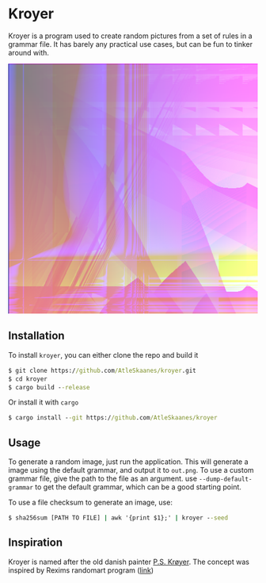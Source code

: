 # Kroyer

Kroyer is a program used to create random pictures from a set of rules in a grammar file.
It has barely any practical use cases, but can be fun to tinker around with.

![Image made with Kroyer from bash's checksum](./examples/bash_checksum.png)

## Installation

To install `kroyer`, you can either clone the repo and build it

```cmd
$ git clone https://github.com/AtleSkaanes/kroyer.git
$ cd kroyer
$ cargo build --release
```

Or install it with `cargo`

```cmd
$ cargo install --git https://github.com/AtleSkaanes/kroyer
```

## Usage

To generate a random image, just run the application. This will generate a image using the default grammar, and output it to `out.png`.
To use a custom grammar file, give the path to the file as an argument. use `--dump-default-grammar` to get the default grammar, which can be a good starting point.

To use a file checksum to generate an image, use:

```cmd
$ sha256sum [PATH TO FILE] | awk '{print $1};' | kroyer --seed
```

## Inspiration

Kroyer is named after the old danish painter [P.S. Krøyer](https://en.wikipedia.org/wiki/Peder_Severin_Kr%C3%B8yer).
The concept was inspired by Rexims randomart program ([link](https://en.wikipedia.org/wiki/Peder_Severin_Kr%C3%B8yer))
